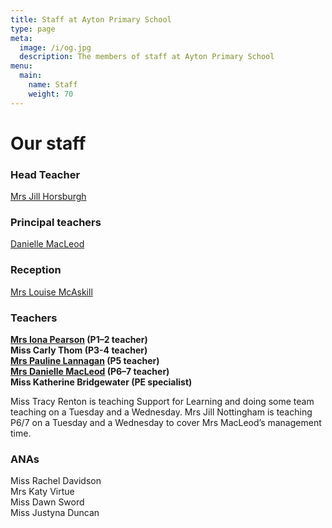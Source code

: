 ```yaml
---
title: Staff at Ayton Primary School
type: page
meta:
  image: /i/og.jpg
  description: The members of staff at Ayton Primary School
menu:
  main:
    name: Staff
    weight: 70
---
```

# Our staff

### Head Teacher

[Mrs Jill Horsburgh](mailto:Jill.Horsburgh@scotborders.gov.uk)

### Principal teachers

[Danielle MacLeod](mailto:Danielle.MacLeod@scotborders.gov.uk)

### Reception

[Mrs Louise McAskill](mailto:louise.mcaskill1@scotborders.gov.uk)

### Teachers

**[Mrs Iona Pearson](mailto:gw22pearsoniona@glow.sch.uk) (P1–2 teacher)**\
**Miss Carly Thom (P3-4 teacher)**\
**[Mrs Pauline Lannagan](mailto:gw17lannaganpauline@glow.sch.uk) (P5 teacher)**\
**[Mrs Danielle MacLeod](mailto:Danielle.MacLeod@scotborders.gov.uk) (P6–7 teacher)**\
**Miss Katherine Bridgewater (PE specialist)**

Miss Tracy Renton is teaching Support for Learning and doing some team teaching on a Tuesday and a Wednesday. Mrs Jill Nottingham is teaching P6/7 on a Tuesday and a Wednesday to cover Mrs MacLeod’s management time.

### ANAs

Miss Rachel Davidson\
Mrs Katy Virtue\
Miss Dawn Sword\
Miss Justyna Duncan
